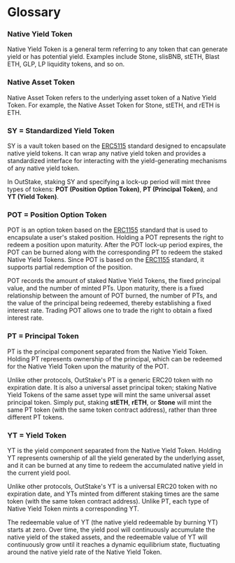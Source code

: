 # Glossary

### **Native Yield Token**

Native Yield Token is a general term referring to any token that can generate yield or has potential yield. Examples include Stone, slisBNB, stETH, Blast ETH, GLP, LP liquidity tokens, and so on.

### **Native Asset Token**

Native Asset Token refers to the underlying asset token of a Native Yield Token. For example, the Native Asset Token for Stone, stETH, and rETH is ETH.

### **SY = Standardized Yield Token**

SY is a vault token based on the [ERC5115](https://eips.ethereum.org/EIPS/eip-5115) standard designed to encapsulate native yield tokens. It can wrap any native yield token and provides a standardized interface for interacting with the yield-generating mechanisms of any native yield token.

In OutStake, staking SY and specifying a lock-up period will mint three types of tokens: **POT (Position Option Token)**, **PT (Principal Token)**, and **YT (Yield Token)**.

### **POT = Position Option Token**

POT is an option token based on the [ERC1155](https://eips.ethereum.org/EIPS/eip-1155) standard that is used to encapsulate a user's staked position. Holding a POT represents the right to redeem a position upon maturity. After the POT lock-up period expires, the POT can be burned along with the corresponding PT to redeem the staked Native Yield Tokens. Since POT is based on the [ERC1155](https://eips.ethereum.org/EIPS/eip-1155) standard, it supports partial redemption of the position.

POT records the amount of staked Native Yield Tokens, the fixed principal value, and the number of minted PTs. Upon maturity, there is a fixed relationship between the amount of POT burned, the number of PTs, and the value of the principal being redeemed, thereby establishing a fixed interest rate. Trading POT allows one to trade the right to obtain a fixed interest rate.

### **PT = Principal Token**

PT is the principal component separated from the Native Yield Token. Holding PT represents ownership of the principal, which can be redeemed for the Native Yield Token upon the maturity of the POT.

Unlike other protocols, OutStake's PT is a generic ERC20 token with no expiration date. It is also a universal asset principal token; staking Native Yield Tokens of the same asset type will mint the same universal asset principal token. Simply put, staking **stETH**, **rETH**, or **Stone** will mint the same PT token (with the same token contract address), rather than three different PT tokens.

### **YT = Yield Token**

YT is the yield component separated from the Native Yield Token. Holding YT represents ownership of all the yield generated by the underlying asset, and it can be burned at any time to redeem the accumulated native yield in the current yield pool.

Unlike other protocols, OutStake's YT is a universal ERC20 token with no expiration date, and YTs minted from different staking times are the same token (with the same token contract address). Unlike PT, each type of Native Yield Token mints a corresponding YT.

The redeemable value of YT (the native yield redeemable by burning YT) starts at zero. Over time, the yield pool will continuously accumulate the native yield of the staked assets, and the redeemable value of YT will continuously grow until it reaches a dynamic equilibrium state, fluctuating around the native yield rate of the Native Yield Token.
